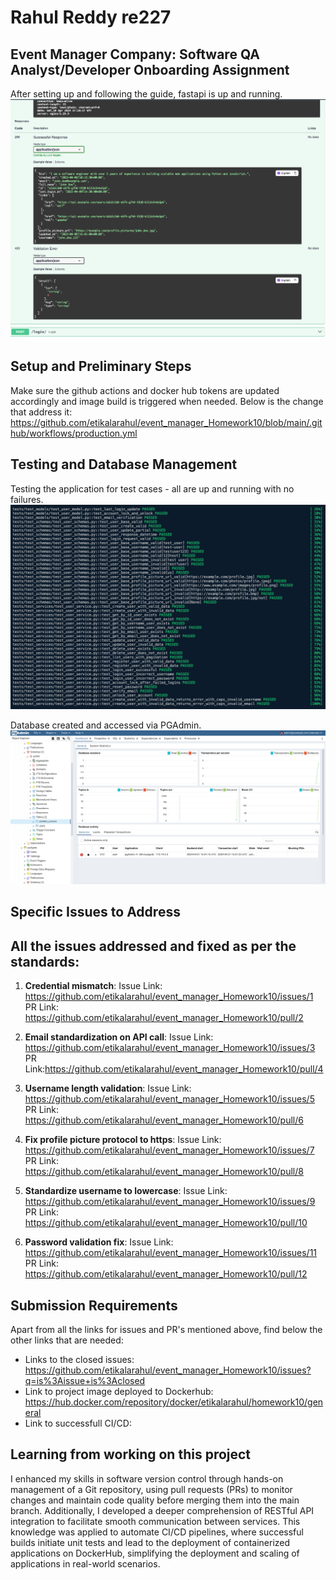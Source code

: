 # Rahul Reddy re227

## Event Manager Company: Software QA Analyst/Developer Onboarding Assignment
After setting up and following the guide, fastapi is up and running.
![App Screenshot](screenshots/app.png)

## Setup and Preliminary Steps
Make sure the github actions and docker hub tokens are updated accordingly and image build is triggered when needed.
Below is the change that address it: https://github.com/etikalarahul/event_manager_Homework10/blob/main/.github/workflows/production.yml


## Testing and Database Management

Testing the application for test cases - all are up and running with no failures.
![Testcases Screenshot](screenshots/testcases.png)

Database created and accessed via PGAdmin.
![Database Screenshot](screenshots/database.png)


## Specific Issues to Address
## All the issues addressed and fixed as per the standards:

1. **Credential mismatch**:
Issue Link: https://github.com/etikalarahul/event_manager_Homework10/issues/1
PR Link: https://github.com/etikalarahul/event_manager_Homework10/pull/2

2. **Email standardization on API call**:
Issue Link: https://github.com/etikalarahul/event_manager_Homework10/issues/3
PR Link:https://github.com/etikalarahul/event_manager_Homework10/pull/4

3. **Username length validation**: 
Issue Link: https://github.com/etikalarahul/event_manager_Homework10/issues/5
PR Link: https://github.com/etikalarahul/event_manager_Homework10/pull/6

4. **Fix profile picture protocol to https**:
Issue Link: https://github.com/etikalarahul/event_manager_Homework10/issues/7
PR Link: https://github.com/etikalarahul/event_manager_Homework10/pull/8

5. **Standardize username to lowercase**:
Issue Link: https://github.com/etikalarahul/event_manager_Homework10/issues/9
PR Link: https://github.com/etikalarahul/event_manager_Homework10/pull/10

6. **Password validation fix**:
Issue Link: https://github.com/etikalarahul/event_manager_Homework10/issues/11
PR Link: https://github.com/etikalarahul/event_manager_Homework10/pull/12
## Submission Requirements

Apart from all the links for issues and PR's mentioned above, find below the other links that are needed:

- Links to the closed issues: https://github.com/etikalarahul/event_manager_Homework10/issues?q=is%3Aissue+is%3Aclosed
- Link to project image deployed to Dockerhub: https://hub.docker.com/repository/docker/etikalarahul/homework10/general
- Link to successfull CI/CD: 

## Learning from working on this project

I enhanced my skills in software version control through hands-on management of a Git repository, using pull requests (PRs) to monitor changes and maintain code quality before merging them into the main branch. Additionally, I developed a deeper comprehension of RESTful API integration to facilitate smooth communication between services. This knowledge was applied to automate CI/CD pipelines, where successful builds initiate unit tests and lead to the deployment of containerized applications on DockerHub, simplifying the deployment and scaling of  applications in real-world scenarios.
